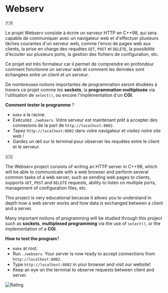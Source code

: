 # Webserv

🇫🇷

Le projet Webserv consiste à écrire un serveur HTTP en C++98, qui sera capable de communiquer avec un navigateur web et d'effectuer plusieurs tâches courantes d'un serveur web, comme l'envoi de pages web aux clients, la prise en charge des requêtes `GET`, `POST` et `DELETE`, la possibilité d'écouter sur plusieurs ports, la gestion des fichiers de configuration, etc.

Ce projet est très formateur car il permet de comprendre en profondeur comment fonctionne un serveur web et comment les données sont échangées entre un client et un serveur.

De nombreuses notions importantes de programmation seront étudiées à travers ce projet comme les __sockets__, la __programmation multiplexée__ via l'utilisation de `select()`, ou encore l'implémentation d'un __CGI__.

__Comment tester le programme__ ?

* `make` a la racine.
* Exécutez `./webserv`. Votre serveur est maintenant prêt à accepter des connexions de la part de `http://localhost:8002`.
* Tapez `http://localhost:8002` dans votre navigateur et visitez notre site web !
* Gardez un œil sur le terminal pour observer les requêtes entre le client et le serveur.

🇺🇸

The Webserv project consists of writing an HTTP server in C++98, which will be able to communicate with a web browser and perform several common tasks of a web server, such as sending web pages to clients, supports `GET`, `POST` and `DELETE` requests, ability to listen on multiple ports, management of configuration files, etc.

This project is very educational because it allows you to understand in depth how a web server works and how data is exchanged between a client and a server.

Many important notions of programming will be studied through this project such as __sockets__, __multiplexed programming__ via the use of `select()`, or the implementation of a __CGI__.

__How to test the program__?

* `make` at root.
* Run `./webserv`. Your server is now ready to accept connections from `http://localhost:8002`.
* Type `http://localhost:8002` in your browser and visit our website!
* Keep an eye on the terminal to observe requests between client and server.

![Rating](rating.png)
